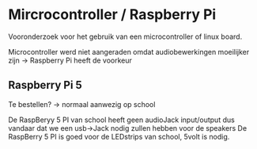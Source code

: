 # Mircrocontroller / Raspberry Pi

Vooronderzoek voor het gebruik van een microcontroller of linux board.

Microcontroller werd niet aangeraden omdat audiobewerkingen moeilijker zijn -> Raspberry Pi heeft de voorkeur  

## Raspberry Pi 5 

Te bestellen? -> normaal aanwezig op school

De RaspBeryy 5 PI van school heeft geen audioJack input/output dus vandaar dat we een usb->Jack nodig zullen hebben voor de speakers
De RaspBerry 5 PI is goed voor de LEDstrips van school, 5volt is nodig.